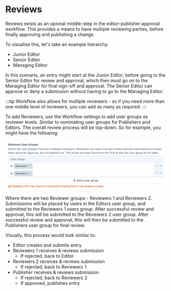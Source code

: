 # Reviews

Reviews exists as an opional middle-step in the editor-publisher approval workflow. This provides a means to have multiple reviewing parties, before finally approving and publishing a change.

To visualise this, let's take an example hierarchy:
- Junior Editor
- Senior Editor
- Managing Editor

In this scenario, an entry might start at the Junior Editor, before going to the Senior Editor for review and approval, which then must go on to the Managing Editor for final sign-off and approval. The Senior Editor can approve or deny a submission without having to go to the Managing Editor.

:::tip
Workflow also allows for multiple reviewers - so if you need more than one middle level of reviewers, you can add as many as required.
:::

To add Reviewers, use the Workflow settings to add user groups as reviewer levels. Similar to nominating user groups for Publishers and Editors. The overall review process will be top-down. So for example, you might have the following:

![](/docs/screenshots/review-pane5.png)

Where there are two Reviewer groups - Reviewers 1 and Reviewers 2. Submissions will be placed by users in the Editors user group, and submitted to the Reviewers 1 users group. After successful review and approval, this will be submitted to the Reviewers 2 user group. After successful review and approval, this will then be submitted to the Publishers user group for final review.

Visually, this process would look similar to:

- Editor creates and submits entry
- Reviewers 1 receives & reviews submission
  - If rejected, back to Editor
- Reviewers 2 receives & reviews submission
  - If rejected, back to Reviewers 1
- Publisher receives & reviews submission
  - If rejected, back to Reviewers 2
  - If approved, publishes entry

